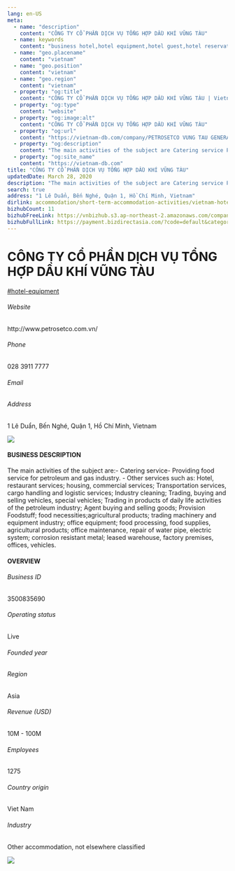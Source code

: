 ```yaml
---
lang: en-US
meta:
  - name: "description"
    content: "CÔNG TY CỔ PHẦN DỊCH VỤ TỔNG HỢP DẦU KHÍ VŨNG TÀU"
  - name: keywords
    content: "business hotel,hotel equipment,hotel guest,hotel reservation,hotels,leisure hotel,membership,on site,resort,resort hotels,tourism,travelers,vacation,vacation,vacation,vietnam-hotel-equipment-companies"
  - name: "geo.placename"
    content: "vietnam"
  - name: "geo.position"
    content: "vietnam"
  - name: "geo.region"
    content: "vietnam"
  - property: "og:title"
    content: "CÔNG TY CỔ PHẦN DỊCH VỤ TỔNG HỢP DẦU KHÍ VŨNG TÀU | Vietnam DB"
  - property: "og:type"
    content: "website"
  - property: "og:image:alt"
    content: "CÔNG TY CỔ PHẦN DỊCH VỤ TỔNG HỢP DẦU KHÍ VŨNG TÀU"
  - property: "og:url"
    content: "https://vietnam-db.com/company/PETROSETCO VUNG TAU GENERAL SERVICES JOINT STOCK COMPANY-2801862"
  - property: "og:description"
    content: "The main activities of the subject are Catering service Providing food service for petroleum and gas industry. 	 Other services such as Hotel, restaurant services; housing, commercial services; Transportation services, cargo handling and logistic services; Industry cleaning; Trading, buying and selling vehicles, special vehicles; Trading in products of daily life activities of the petroleum industry; Agent buying and selling goods; Provision Foodstuff; food necessities;agricultural products; trading machinery and equipment industry; office equipment; food processing, food supplies, agricultural products; office maintenance, repair of water pipe, electric  system; corrosion resistant metal; leased warehouse, factory premises, offices, vehicles."
  - property: "og:site_name"
    content: "https://vietnam-db.com"
title: "CÔNG TY CỔ PHẦN DỊCH VỤ TỔNG HỢP DẦU KHÍ VŨNG TÀU"
updatedDate: March 28, 2020
description: "The main activities of the subject are Catering service Providing food service for petroleum and gas industry. 	 Other services such as Hotel, restaurant services; housing, commercial services; Transportation services, cargo handling and logistic services; Industry cleaning; Trading, buying and selling vehicles, special vehicles; Trading in products of daily life activities of the petroleum industry; Agent buying and selling goods; Provision Foodstuff; food necessities;agricultural products; trading machinery and equipment industry; office equipment; food processing, food supplies, agricultural products; office maintenance, repair of water pipe, electric  system; corrosion resistant metal; leased warehouse, factory premises, offices, vehicles."
search: true
address: "1 Lê Duẩn, Bến Nghé, Quận 1, Hồ Chí Minh, Vietnam"
dirlink: accommodation/short-term-accommodation-activities/vietnam-hotel-equipment-companies
bizhubCount: 11
bizhubFreeLink: https://vnbizhub.s3.ap-northeast-2.amazonaws.com/companies/vietnam-hotel-equipment-companies_preview.xlsx
bizhubFullLink: https://payment.bizdirectasia.com/?code=default&category=bizhub&item=vietnam-hotel-equipment-companies&redirect=https://vietnam-db.com
---
```



<div class="bd-item">
    <div class="item-content">
        <div class="detail-title-wrap">
            <h1 class="detail-title">
                CÔNG TY CỔ PHẦN DỊCH VỤ TỔNG HỢP DẦU KHÍ VŨNG TÀU
            </h1>
        </div>
		<div class="detail-tagslist"><a href="/accommodation/short-term-accommodation-activities/tags/hotel-equipment" class="detail-tagitem">#hotel-equipment</a></div>
        <h6 class="bd-label">Website</h6>
        <p>http://www.petrosetco.com.vn/</p>
		<h6 class="bd-label">Phone</h6>
        <p>028 3911 7777</p>
        <h6 class="bd-label">Email</h6>
        <p><a class="textColorPrimary" href="#"></a></p>
        <h6 class="bd-label">Address</h6>
        <p>1 Lê Duẩn, Bến Nghé, Quận 1, Hồ Chí Minh, Vietnam</p>
    </div>
</div>

<div class="banner-wrap text-center"><a href="" class="banner-link"><img src="/assets/vndb.com/BannerAds2.jpg" class="banner-img"></a></div>

<div class="bd-item">
    <div class="item-content">
        <h4 class="textColorPrimary item-title">BUSINESS DESCRIPTION</h4>
        <p>The main activities of the subject are:- Catering service- Providing food service for petroleum and gas industry. 	- Other services such as: Hotel, restaurant services; housing, commercial services; Transportation services, cargo handling and logistic services; Industry cleaning; Trading, buying and selling vehicles, special vehicles; Trading in products of daily life activities of the petroleum industry; Agent buying and selling goods; Provision Foodstuff; food necessities;agricultural products; trading machinery and equipment industry; office equipment; food processing, food supplies, agricultural products; office maintenance, repair of water pipe, electric  system; corrosion resistant metal; leased warehouse, factory premises, offices, vehicles.</p>
    </div>
</div>

<div class="bd-item">
    <div class="item-content">
        <h4 class="textColorPrimary item-title">OVERVIEW</h4>
        <div class="item-info">
            <h6 class="bd-label">Business ID</h6>
            <p>3500835690</p>
        </div>
        <div class="item-info">
            <h6 class="bd-label">Operating status</h6>
            <p>Live<small class="bd-status_dot live"></small></p>
        </div>
        <div class="item-info">
            <h6 class="bd-label">Founded year</h6>
            <p></p>
        </div>
        <div class="item-info">
            <h6 class="bd-label">Region</h6>
            <p>Asia</p>
        </div>
        <div class="item-info">
            <h6 class="bd-label">Revenue (USD)</h6>
            <p>10M - 100M</p>
        </div>
        <div class="item-info">
            <h6 class="bd-label">Employees</h6>
            <p>1275</p>
        </div>
        <div class="item-info">
            <h6 class="bd-label">Country origin</h6>
            <p>Viet Nam</p>
        </div>
        <div class="item-info">
            <h6 class="bd-label">Industry</h6>
            <p>Other accommodation, not elsewhere classified</p>
        </div>
    </div>
</div>

<div class="banner-wrap text-center"><a href="" class="banner-link"><img src="/assets/vndb.com/BannerAd_04_728x90.jpg" class="banner-img"></a></div>

<CustomPopup popupTitle="ENTER EMAIL TO DOWNLOAD" popupSubTitle="The companies data will be sent to your inbox. Please enter your email." :free="this.$frontmatter.bizhubFreeLink" :paid="this.$frontmatter.bizhubFullLink" :count="this.$frontmatter.bizhubCount"/>

